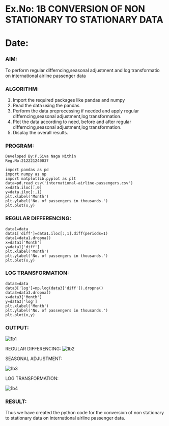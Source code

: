 # Ex.No: 1B                     CONVERSION OF NON STATIONARY TO STATIONARY DATA
# Date: 

### AIM:
To perform regular differncing,seasonal adjustment and log transformatio on international airline passenger data
### ALGORITHM:
1. Import the required packages like pandas and numpy
2. Read the data using the pandas
3. Perform the data preprocessing if needed and apply regular differncing,seasonal adjustment,log transformation.
4. Plot the data according to need, before and after regular differncing,seasonal adjustment,log transformation.
5. Display the overall results.
### PROGRAM:
```
Developed By:P.Siva Naga Nithin
Reg.No:212221240037
```
```
import pandas as pd
import numpy as np
import matplotlib.pyplot as plt
data=pd.read_csv('international-airline-passengers.csv')
x=data.iloc[:,0]
y=data.iloc[:,1]
plt.xlabel('Month')
plt.ylabel('No. of passengers in thousands.')
plt.plot(x,y)
```
### REGULAR DIFFERENCING:
```
data1=data
data1['diff']=data1.iloc[:,1].diff(periods=1)
data1=data1.dropna()
x=data1['Month']
y=data1['diff']
plt.xlabel('Month')
plt.ylabel('No. of passengers in thousands.')
plt.plot(x,y)
```
### LOG TRANSFORMATION:
```
data3=data
data3['log']=np.log(data3['diff']).dropna()
data3=data3.dropna()
x=data3['Month']
y=data3['log']
plt.xlabel('Month')
plt.ylabel('No. of passengers in thousands.')
plt.plot(x,y)
```






### OUTPUT:

![1b1](https://github.com/nithin-popuri7/TSA_EXP1B/assets/94154780/dd9b3858-18bd-4d70-a3ee-9b46ae029bf0)





REGULAR DIFFERENCING:
![1b2](https://github.com/nithin-popuri7/TSA_EXP1B/assets/94154780/aba24b45-6dd8-4071-8fc7-1a2e6a2d03a4)



SEASONAL ADJUSTMENT:

![1b3](https://github.com/nithin-popuri7/TSA_EXP1B/assets/94154780/ceae5b99-39b0-453f-b890-b32baf19b0fb)




LOG TRANSFORMATION:

![1b4](https://github.com/nithin-popuri7/TSA_EXP1B/assets/94154780/b979fef7-0f36-4fd6-9767-9a51951547ce)





### RESULT:
Thus we have created the python code for the conversion of non stationary to stationary data on international airline passenger
data.
